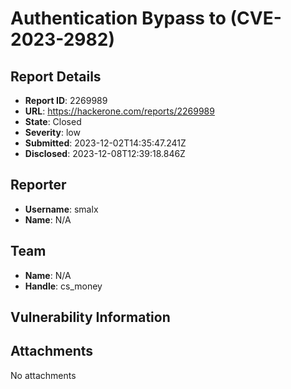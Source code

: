 # Authentication Bypass to (CVE-2023-2982)

## Report Details
- **Report ID**: 2269989
- **URL**: https://hackerone.com/reports/2269989
- **State**: Closed
- **Severity**: low
- **Submitted**: 2023-12-02T14:35:47.241Z
- **Disclosed**: 2023-12-08T12:39:18.846Z

## Reporter
- **Username**: smalx
- **Name**: N/A

## Team
- **Name**: N/A
- **Handle**: cs_money

## Vulnerability Information


## Attachments
No attachments
